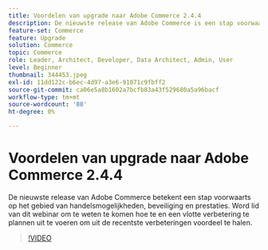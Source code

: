 ```yaml
---
title: Voordelen van upgrade naar Adobe Commerce 2.4.4
description: De nieuwste release van Adobe Commerce is een stap voorwaarts op het gebied van handelsmogelijkheden, beveiliging en prestaties. Dit is een stap voorwaarts op het gebied van Adobe Commerce 2.4.4. Word lid van dit webinar om te weten te komen hoe te en een vlotte verbetering te plannen uit te voeren om uit de recentste verbeteringen voordeel te halen.
feature-set: Commerce
feature: Upgrade
solution: Commerce
topic: Commerce
role: Leader, Architect, Developer, Data Architect, Admin, User
level: Beginner
thumbnail: 344453.jpeg
exl-id: 11dd122c-b6ec-4d97-a3e6-91071c9fbff2
source-git-commit: ca06e5a8b1602a7bcfb83a43f529680a5a96bacf
workflow-type: tm+mt
source-wordcount: '88'
ht-degree: 0%

---
```


# Voordelen van upgrade naar Adobe Commerce 2.4.4

De nieuwste release van Adobe Commerce betekent een stap voorwaarts op het gebied van handelsmogelijkheden, beveiliging en prestaties. Word lid van dit webinar om te weten te komen hoe te en een vlotte verbetering te plannen uit te voeren om uit de recentste verbeteringen voordeel te halen.

>[!VIDEO](https://video.tv.adobe.com/v/344453/?quality=12&learn=on)
